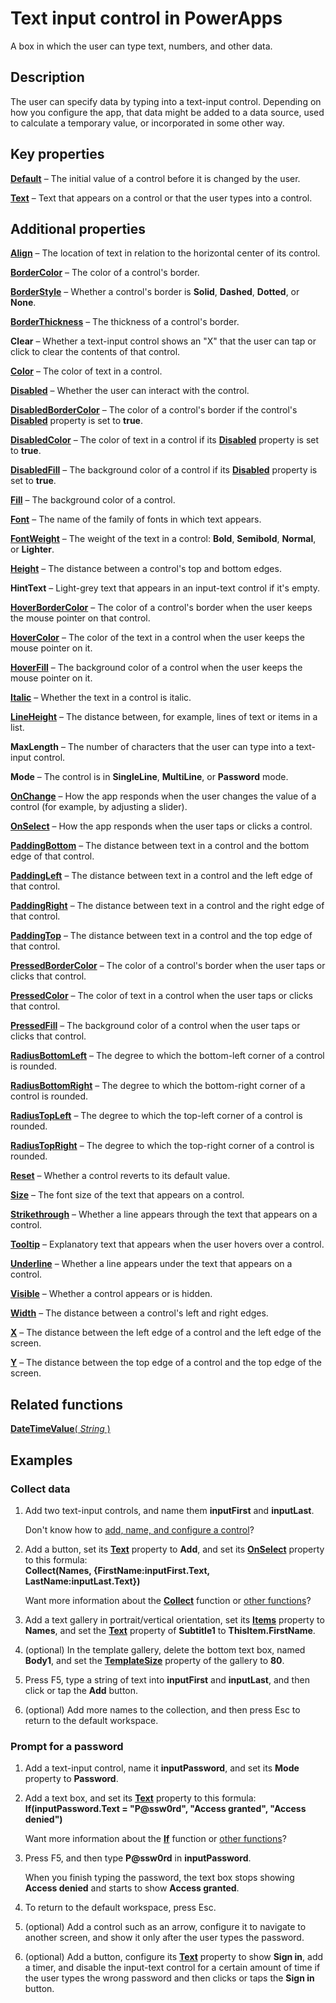 <properties
    pageTitle="Text-input control: reference | Microsoft PowerApps"
    description="Information, including properties and examples, about the text-input control"
    services=""
    suite="powerapps"
    documentationCenter="na"
    authors="aftowen"
    manager="erikre"
    editor=""
    tags=""/>

<tags
   ms.service="powerapps"
   ms.devlang="na"
   ms.topic="article"
   ms.tgt_pltfrm="na"
   ms.workload="na"
   ms.date="02/29/2016"
   ms.author="anneta"/>

# Text input control in PowerApps #
A box in which the user can type text, numbers, and other data.

## Description ##
The user can specify data by typing into a text-input control. Depending on how you configure the app, that data might be added to a data source, used to calculate a temporary value, or incorporated in some other way.

## Key properties ##

**[Default](../properties/properties-core.md)** – The initial value of a control before it is changed by the user.

**[Text](../properties/properties-core.md)** – Text that appears on a control or that the user types into a control.

## Additional properties ##

**[Align](../properties/properties-text.md)** – The location of text in relation to the horizontal center of its control.

**[BorderColor](../properties/properties-color-border.md)** – The color of a control's border.

**[BorderStyle](../properties/properties-color-border.md)** – Whether a control's border is **Solid**, **Dashed**, **Dotted**, or **None**.

**[BorderThickness](../properties/properties-color-border.md)** – The thickness of a control's border.

**Clear** – Whether a text-input control shows an "X" that the user can tap or click to clear the contents of that control.

**[Color](../properties/properties-color-border.md)** – The color of text in a control.

**[Disabled](../properties/properties-core.md)** – Whether the user can interact with the control.

**[DisabledBorderColor](../properties/properties-color-border.md)** – The color of a control's border if the control's **[Disabled](../properties/properties-core.md)** property is set to **true**.

**[DisabledColor](../properties/properties-color-border.md)** – The color of text in a control if its **[Disabled](../properties/properties-core.md)** property is set to **true**.

**[DisabledFill](../properties/properties-color-border.md)** – The background color of a control if its **[Disabled](../properties/properties-core.md)** property is set to **true**.

**[Fill](../properties/properties-color-border.md)** – The background color of a control.

**[Font](../properties/properties-text.md)** – The name of the family of fonts in which text appears.

**[FontWeight](../properties/properties-text.md)** – The weight of the text in a control: **Bold**, **Semibold**, **Normal**, or **Lighter**.

**[Height](../properties/properties-size-location.md)** – The distance between a control's top and bottom edges.

**HintText** – Light-grey text that appears in an input-text control if it's empty.

**[HoverBorderColor](../properties/properties-color-border.md)** – The color of a control's border when the user keeps the mouse pointer on that control.

**[HoverColor](../properties/properties-color-border.md)** – The color of the text in a control when the user keeps the mouse pointer on it.

**[HoverFill](../properties/properties-color-border.md)** – The background color of a control when the user keeps the mouse pointer on it.

**[Italic](../properties/properties-text.md)** – Whether the text in a control is italic.

**[LineHeight](../properties/properties-text.md)** – The distance between, for example, lines of text or items in a list.

**MaxLength** – The number of characters that the user can type into a text-input control.

**Mode** – The control is in **SingleLine**, **MultiLine**, or **Password** mode.

**[OnChange](../properties/properties-core.md)** – How the app responds when the user changes the value of a control (for example, by adjusting a slider).

**[OnSelect](../properties/properties-core.md)** – How the app responds when the user taps or clicks a control.

**[PaddingBottom](../properties/properties-size-location.md)** – The distance between text in a control and the bottom edge of that control.

**[PaddingLeft](../properties/properties-size-location.md)** – The distance between text in a control and the left edge of that control.

**[PaddingRight](../properties/properties-size-location.md)** – The distance between text in a control and the right edge of that control.

**[PaddingTop](../properties/properties-size-location.md)** – The distance between text in a control and the top edge of that control.

**[PressedBorderColor](../properties/properties-color-border.md)** – The color of a control's border when the user taps or clicks that control.

**[PressedColor](../properties/properties-color-border.md)** – The color of text in a control when the user taps or clicks that control.

**[PressedFill](../properties/properties-color-border.md)** – The background color of a control when the user taps or clicks that control.

**[RadiusBottomLeft](../properties/properties-size-location.md)** – The degree to which the bottom-left corner of a control is rounded.

**[RadiusBottomRight](../properties/properties-size-location.md)** – The degree to which the bottom-right corner of a control is rounded.

**[RadiusTopLeft](../properties/properties-size-location.md)** – The degree to which the top-left corner of a control is rounded.

**[RadiusTopRight](../properties/properties-size-location.md)** – The degree to which the top-right corner of a control is rounded.

**[Reset](../properties/properties-core.md)** – Whether a control reverts to its default value.

**[Size](../properties/properties-text.md)** – The font size of the text that appears on a control.

**[Strikethrough](../properties/properties-text.md)** – Whether a line appears through the text that appears on a control.

**[Tooltip](../properties/properties-core.md)** – Explanatory text that appears when the user hovers over a control.

**[Underline](../properties/properties-text.md)** – Whether a line appears under the text that appears on a control.

**[Visible](../properties/properties-core.md)** – Whether a control appears or is hidden.

**[Width](../properties/properties-size-location.md)** – The distance between a control's left and right edges.

**[X](../properties/properties-size-location.md)** – The distance between the left edge of a control and the left edge of the screen.

**[Y](../properties/properties-size-location.md)** – The distance between the top edge of a control and the top edge of the screen.

## Related functions ##

[**DateTimeValue**( *String* )](../functions/function-datevalue-timevalue.md)

## Examples ##

### Collect data ###
1. Add two text-input controls, and name them **inputFirst** and **inputLast**.

	Don't know how to [add, name, and configure a control](../add-configure-controls.md)?

1. Add a button, set its **[Text](../properties/properties-core.md)** property to **Add**, and set its **[OnSelect](../properties/properties-core.md)** property to this formula:<br>
**Collect(Names, {FirstName:inputFirst.Text, LastName:inputLast.Text})**

	Want more information about the **[Collect](../functions/function-clear-collect-clearcollect.md)** function or [other functions](../formula-reference.md)?

1. Add a text gallery in portrait/vertical orientation, set its **[Items](../properties/properties-core.md)** property to **Names**, and set the **[Text](../properties/properties-core.md)** property of **Subtitle1** to **ThisItem.FirstName**.

1. (optional) In the template gallery, delete the bottom text box, named **Body1**, and set the **[TemplateSize](control-gallery.md)** property of the gallery to **80**.

1. Press F5, type a string of text into **inputFirst** and **inputLast**, and then click or tap the **Add** button.

1. (optional) Add more names to the collection, and then press Esc to return to the default workspace.

### Prompt for a password ###
1. Add a text-input control, name it **inputPassword**, and set its **Mode** property to **Password**.

1. Add a text box, and set its **[Text](../properties/properties-core.md)** property to this formula:<br>
**If(inputPassword.Text = "P@ssw0rd", "Access granted", "Access denied")**

	Want more information about the **[If](../functions/function-if.md)** function or [other functions](../formula-reference.md)?

1. Press F5, and then type **P@ssw0rd** in **inputPassword**.

	When you finish typing the password, the text box stops showing **Access denied** and starts to show **Access granted**.

1. To return to the default workspace, press Esc.

1. (optional) Add a control such as an arrow, configure it to navigate to another screen, and show it only after the user types the password.

1. (optional) Add a button, configure its **[Text](../properties/properties-core.md)** property to show **Sign in**, add a timer, and disable the input-text control for a certain amount of time if the user types the wrong password and then clicks or taps the **Sign in** button.
